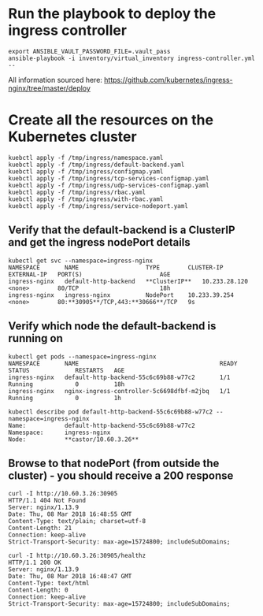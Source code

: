 # Run the playbook to deploy the ingress controller
```
export ANSIBLE_VAULT_PASSWORD_FILE=.vault_pass
ansible-playbook -i inventory/virtual_inventory ingress-controller.yml --
```

All information sourced here: https://github.com/kubernetes/ingress-nginx/tree/master/deploy

# Create all the resources on the Kubernetes cluster
```
kuebctl apply -f /tmp/ingress/namespace.yaml
kuebctl apply -f /tmp/ingress/default-backend.yaml
kuebctl apply -f /tmp/ingress/configmap.yaml
kuebctl apply -f /tmp/ingress/tcp-services-configmap.yaml
kuebctl apply -f /tmp/ingress/udp-services-configmap.yaml
kuebctl apply -f /tmp/ingress/rbac.yaml
kuebctl apply -f /tmp/ingress/with-rbac.yaml
kuebctl apply -f /tmp/ingress/service-nodeport.yaml
```

## Verify that the default-backend is a ClusterIP and get the ingress nodePort details
```
kubectl get svc --namespace=ingress-nginx
NAMESPACE       NAME                   TYPE        CLUSTER-IP      EXTERNAL-IP   PORT(S)                      AGE
ingress-nginx   default-http-backend   **ClusterIP**   10.233.28.120   <none>        80/TCP                       18h
ingress-nginx   ingress-nginx          NodePort    10.233.39.254   <none>        80:**30905**/TCP,443:**30666**/TCP   9s
```

## Verify which node the default-backend is running on
```
kubectl get pods --namespace=ingress-nginx
NAMESPACE       NAME                                        READY     STATUS             RESTARTS   AGE
ingress-nginx   default-http-backend-55c6c69b88-w77c2       1/1       Running            0          18h
ingress-nginx   nginx-ingress-controller-5c6698dfbf-m2jbq   1/1       Running            0          1h

kubectl describe pod default-http-backend-55c6c69b88-w77c2 --namespace=ingress-nginx
Name:           default-http-backend-55c6c69b88-w77c2
Namespace:      ingress-nginx
Node:           **castor/10.60.3.26**
```

## Browse to that nodePort (from outside the cluster) - you should receive a 200 response
```
curl -I http://10.60.3.26:30905
HTTP/1.1 404 Not Found
Server: nginx/1.13.9
Date: Thu, 08 Mar 2018 16:48:55 GMT
Content-Type: text/plain; charset=utf-8
Content-Length: 21
Connection: keep-alive
Strict-Transport-Security: max-age=15724800; includeSubDomains;

curl -I http://10.60.3.26:30905/healthz
HTTP/1.1 200 OK
Server: nginx/1.13.9
Date: Thu, 08 Mar 2018 16:48:47 GMT
Content-Type: text/html
Content-Length: 0
Connection: keep-alive
Strict-Transport-Security: max-age=15724800; includeSubDomains;
```
